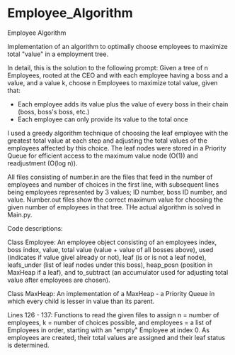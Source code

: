 # Employee_Algorithm
Employee Algorithm

Implementation of an algorithm to optimally choose employees to maximize total "value" in a employment tree.

In detail, this is the solution to the following prompt: Given a tree of n Employees, rooted at the CEO and with 
each employee having a boss and a value, and a value k, choose n Employees to maximize total value, given that:

 - Each employee adds its value plus the value of every boss in their chain (boss, boss's boss, etc.)
 - Each employee can only provide its value to the total once

I used a greedy algorithm technique of choosing the leaf employee with the greatest total value at each step and adjusting the 
total values of the employees affected by this choice. The leaf nodes were stored in a Priority Queue for efficient access to 
the maximum value node (O(1)) and readjustment (O(log n)).

All files consisting of number.in are the files that feed in the number of employees and number of choices in the first line, 
with subsequent lines being employees represented by 3 values; ID number, boss ID number, and value. Number.out files show the
correct maximum value for choosing the given number of employees in that tree. THe actual algorithm is solved in Main.py.


Code descriptions:

Class Employee:
  An employee object consisting of an employees index, boss index, value, total value (value + value of all bosses above),
  used (indicates if value givel already or not), leaf (is or is not a leaf node), leafs_under (list of leaf nodes under
  this boss), heap_posn (position in MaxHeap if a leaf), and to_subtract (an accumulator used for adjusting total value after
  employees are chosen).
  
Class MaxHeap:
  An implementation of a MaxHeap - a Priority Queue in which every child is lesser in value than its parent.
  
Lines 126 - 137:
  Functions to read the given files to assign n = number of employees, k = number of choices possible, and 
  employees = a list of Employees in order, starting with an "empty" Employee at index 0. As employees are created,
  their total values are assigned and their leaf status is determined.
  
